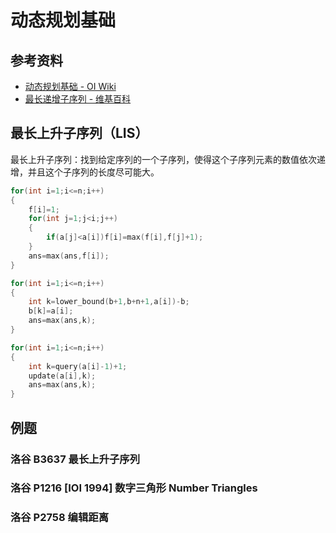 # 动态规划基础

## 参考资料

- [动态规划基础 - OI Wiki](https://oi-wiki.org/dp/basic/)
- [最长递增子序列 - 维基百科](https://zh.wikipedia.org/wiki/最长递增子序列)

## 最长上升子序列（LIS）

最长上升子序列：找到给定序列的一个子序列，使得这个子序列元素的数值依次递增，并且这个子序列的长度尽可能大。

<Tabs>
<TabItem value="动态规划">

```cpp
for(int i=1;i<=n;i++)
{
    f[i]=1;
    for(int j=1;j<i;j++)
    {
        if(a[j]<a[i])f[i]=max(f[i],f[j]+1);
    }
    ans=max(ans,f[i]);
}
```

</TabItem>
<TabItem value="二分查找">

```cpp
for(int i=1;i<=n;i++)
{
    int k=lower_bound(b+1,b+n+1,a[i])-b;
    b[k]=a[i];
    ans=max(ans,k);
}
```

</TabItem>
<TabItem value="树状数组">

```cpp
for(int i=1;i<=n;i++)
{
    int k=query(a[i]-1)+1;
    update(a[i],k);
    ans=max(ans,k);
}
```

</TabItem>
</Tabs>

## 例题

### 洛谷 B3637 最长上升子序列

<Problem id="B3637" />

### 洛谷 P1216 [IOI 1994] 数字三角形 Number Triangles

<Problem id="P1216" />

### 洛谷 P2758 编辑距离

<Problem id="P2758" />
